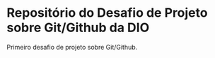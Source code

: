 # Repositório do Desafio de Projeto sobre Git/Github da DIO
Primeiro desafio de projeto sobre Git/Github.
